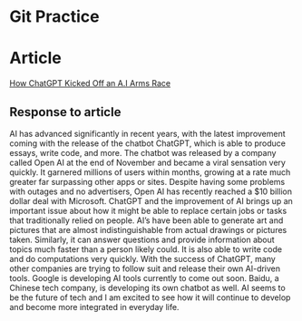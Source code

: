 # Git Practice

# Article
[How ChatGPT Kicked Off an A.I Arms Race](https://www.nytimes.com/2023/02/03/technology/chatgpt-openai-artificial-intelligence.html)

## Response to article

AI has advanced significantly in recent years, with the latest improvement coming with the release of the chatbot ChatGPT, which is able to produce essays, write code, and more. The chatbot was released by a company called Open AI at the end of November and became a viral sensation very quickly. It garnered millions of users within months, growing at a rate much greater far surpassing other apps or sites. Despite having some problems with outages and no advertisers, Open AI has recently reached a $10 billion dollar deal with Microsoft. ChatGPT and the improvement of AI brings up an important issue about how it might be able to replace certain jobs or tasks that traditionally relied on people. AI’s have been able to generate art and pictures that are almost indistinguishable from actual drawings or pictures taken. Similarly, it can answer questions and provide information about topics much faster than a person likely could. It is also able to write code and do computations very quickly. With the success of ChatGPT, many other companies are trying to follow suit and release their own AI-driven tools. Google is developing AI tools currently to come out soon. Baidu, a Chinese tech company, is developing its own chatbot as well. AI seems to be the future of tech and I am excited to see how it will continue to develop and become more integrated in everyday life. 

